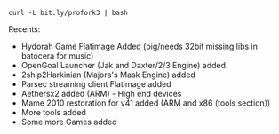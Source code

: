 `curl -L bit.ly/profork3 | bash`

Recents:
* Hydorah Game Flatimage Added (big/needs 32bit missing libs in batocera for music)
* OpenGoal Launcher (Jak and Daxter/2/3 Engine) added.
* 2ship2Harkinian (Majora's Mask Engine) added
* Parsec streaming client Flatimage added
* Aethersx2 added (ARM) - High end devices
* Mame 2010 restoration for v41 added (ARM and x86 (tools section))
* More tools added
* Some more Games added

